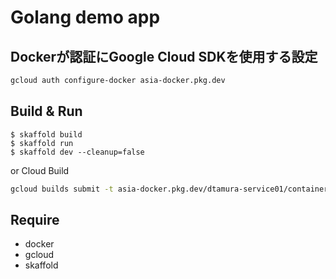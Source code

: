 Golang demo app
===============================



Dockerが認証にGoogle Cloud SDKを使用する設定
--------------------

```sh
gcloud auth configure-docker asia-docker.pkg.dev
```

Build & Run
-------------------------

```
$ skaffold build
$ skaffold run
$ skaffold dev --cleanup=false
```

or Cloud Build

```sh
gcloud builds submit -t asia-docker.pkg.dev/dtamura-service01/containers/golang-demo-ping:latest
```


Require
--------------------
- docker
- gcloud
- skaffold
